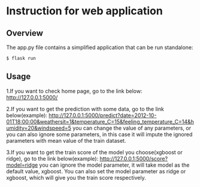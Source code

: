 # Instruction for web application

## Overview
The app.py file contains a simplified application that can be run standalone:
```
$ flask run
```
## Usage
1.If you want to check home page, go to the link below:
http://127.0.0.1:5000/

2.If you want to get the prediction with some data, go to the link below(example):
 http://127.0.0.1:5000/predict?date=2012-10-01T18:00:00&weathersit=1&temperature_C=15&feeling_temperature_C=14&humidity=20&windspeed=5
you can change the value of any parameters, or you can also ignore some parameters, in this case it will impute the ignored parameters with mean value of the train dataset.

3.If you want to get the train score of the model you choose(xgboost or ridge), go to the link below(example):
http://127.0.0.1:5000/score?model=ridge
you can ignore the model parameter, it will take model as the default value, xgboost. You can also set the model parameter as ridge or xgboost, which will give you the train score respectively.

